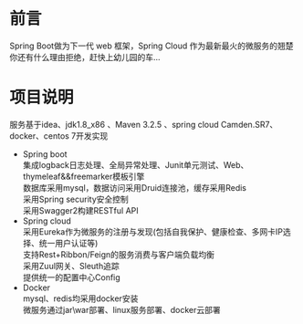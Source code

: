 # 前言  
Spring Boot做为下一代 web 框架，Spring Cloud 作为最新最火的微服务的翘楚  
你还有什么理由拒绝，赶快上幼儿园的车...  

# 项目说明  
服务基于idea、jdk1.8_x86 、Maven 3.2.5 、spring cloud Camden.SR7、docker、centos 7开发实现  
* Spring boot  
集成logback日志处理、全局异常处理、Junit单元测试、Web、thymeleaf&&freemarker模板引擎  
数据库采用mysql，数据访问采用Druid连接池，缓存采用Redis  
采用Spring security安全控制  
采用Swagger2构建RESTful API  
* Spring cloud  
采用Eureka作为微服务的注册与发现(包括自我保护、健康检查、多网卡IP选择、统一用户认证等)  
支持Rest+Ribbon/Feign的服务消费与客户端负载均衡  
采用Zuul网关、Sleuth追踪  
提供统一的配置中心Config  
* Docker  
mysql、redis均采用docker安装  
微服务通过jar\war部署、linux服务部署、docker云部署  




